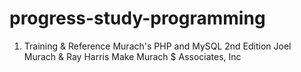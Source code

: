 # progress-study-programming

1. Training & Reference
Murach's PHP and MySQL
2nd Edition
Joel Murach & Ray Harris
Make Murach $ Associates, Inc
